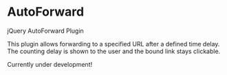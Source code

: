 AutoForward
===========

jQuery AutoForward Plugin

This plugin allows forwarding to a specified URL after a defined time delay. The counting delay is shown to the user and the bound link stays clickable.
 
Currently under development!